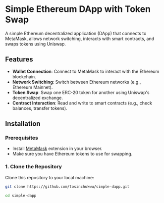 # Simple Ethereum DApp with Token Swap

A simple Ethereum decentralized application (DApp) that connects to MetaMask, allows network switching, interacts with smart contracts, and swaps tokens using Uniswap.

## Features

- **Wallet Connection**: Connect to MetaMask to interact with the Ethereum blockchain.
- **Network Switching**: Switch between Ethereum networks (e.g., Ethereum Mainnet).
- **Token Swap**: Swap one ERC-20 token for another using Uniswap's decentralized exchange.
- **Contract Interaction**: Read and write to smart contracts (e.g., check balances, transfer tokens).

## Installation

### Prerequisites

- Install [MetaMask](https://metamask.io/) extension in your browser.
- Make sure you have Ethereum tokens to use for swapping.

### 1. Clone the Repository

Clone this repository to your local machine:

```bash
git clone https://github.com/tosinchukwu/simple-dapp.git

cd simple-dapp

